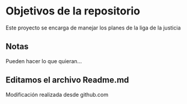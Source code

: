 # Objetivos de la repositorio

Este proyecto se encarga de manejar los planes de la liga de la justicia


## Notas
Pueden hacer lo que quieran...

## Editamos el archivo Readme.md
Modificación realizada desde github.com
